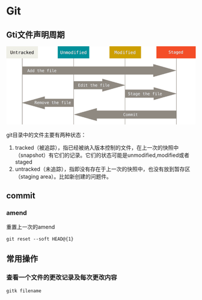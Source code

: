 # Git
<!-- toc -->

## Gti文件声明周期

![](/git/images/lifecycle.png)

git目录中的文件主要有两种状态：
1. tracked（被追踪），指已经被纳入版本控制的文件，在上一次的快照中（snapshot）有它们的记录。它们的状态可能是unmodified,modified或者staged
2. untracked（未追踪），指即没有存在于上一次的快照中，也没有放到暂存区（staging area）。比如新创建的问题件。


## commit

### amend
重置上一次的amend
```
git reset --soft HEAD@{1}
```

## 常用操作

### 查看一个文件的更改记录及每次更改内容
```
gitk filename
```
